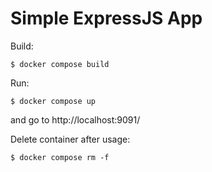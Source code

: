 # Simple ExpressJS App

Build:

```
$ docker compose build
```

Run:

```
$ docker compose up
```

and go to http://localhost:9091/

Delete container after usage:

```
$ docker compose rm -f
```